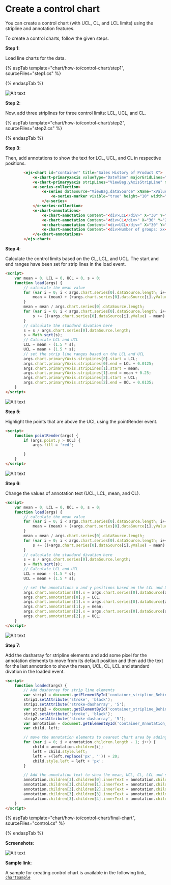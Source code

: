<!-- markdownlint-disable MD036 -->

# Create a control chart

You can create a control chart (with UCL, CL, and LCL limits) using the stripline and annotation features.

To create a control charts, follow the given steps.

**Step 1**:

Load line charts for the data.

{% aspTab template="chart/how-to/control-chart/step1", sourceFiles="step1.cs" %}

{% endaspTab %}

![Alt text](../images/step1.png)

**Step 2**:

Now, add three striplines for three control limits: LCL, UCL, and CL.

{% aspTab template="chart/how-to/control-chart/step2", sourceFiles="step2.cs" %}

{% endaspTab %}

**Step 3**:

Then, add annotations to show the text for LCL, UCL, and CL in respective positions.

```html
        <ejs-chart id="container" title="Sales History of Product X">
            <e-chart-primaryxaxis valueType="DateTime" majorGridLines="ViewBag.line" majorTickLines="ViewBag.line"></e-chart-primaryxaxis>
            <e-chart-primaryyaxis stripLines="ViewBag.yAxisStripLine" majorGridLines="ViewBag.line" majorTickLines="ViewBag.line"></e-chart-primaryyaxis>
            <e-series-collection>
                <e-series dataSource="ViewBag.dataSource" xName="xValue" yName="yValue" type="@Syncfusion.EJ2.Charts.ChartSeriesType.Line">
                    <e-series-marker visible="true" height="10" width="10"></e-series-marker>
                </e-series>
            </e-series-collection>
            <e-chart-annotations>
                <e-chart-annotation Content="<div>LCL</div>" X="30" Y="2" CoordinateUnits='@Syncfusion.EJ2.Charts.Units.Point'></e-chart-annotation>
                <e-chart-annotation Content="<div>CL</div>" X="30" Y="2" CoordinateUnits='@Syncfusion.EJ2.Charts.Units.Point'></e-chart-annotation>
                <e-chart-annotation Content="<div>UCL</div>" X="30" Y="2" CoordinateUnits='@Syncfusion.EJ2.Charts.Units.Point'></e-chart-annotation>
                <e-chart-annotation Content="<div>Number of groups: xx</div><div>CL: xx</div><div>LCL: xx</div><div>UCL: xx</div><div>Standard Divation: xx</div>" X="400" Y="500" CoordinateUnits='@Syncfusion.EJ2.Charts.Units.Pixel'></e-chart-annotation>
            </e-chart-annotations>
        </ejs-chart>
```

**Step 4**:

Calculate the control limits based on the CL, LCL, and UCL. The start and end ranges have been set for strip lines in the load event.

```html
<script>
    var mean = 0, LCL = 0, UCL = 0, s = 0;
    function load(args) {
        // calculate the mean value
        for (var i = 0; i < args.chart.series[0].dataSource.length; i++) {
            mean = (mean) + (+args.chart.series[0].dataSource[i].yValue);
        }
        mean = mean / args.chart.series[0].dataSource.length;
        for (var i = 0; i < args.chart.series[0].dataSource.length; i++) {
            s += ((+args.chart.series[0].dataSource[i].yValue) - mean) * ((+args.chart.series[0].dataSource[i].yValue) - mean);
        }
        // calculate the standard divation here
        s = s / args.chart.series[0].dataSource.length;
        s = Math.sqrt(s);
        // Calculate LCL and UCL
        LCL = mean - (1.5 * s);
        UCL = mean + (1.5 * s);
        // set the strip line ranges based on the LCL and UCL
        args.chart.primaryYAxis.stripLines[0].start = LCL;
        args.chart.primaryYAxis.stripLines[0].end = LCL + 0.0125;
        args.chart.primaryYAxis.stripLines[1].start = mean;
        args.chart.primaryYAxis.stripLines[1].end = mean + 0.25;
        args.chart.primaryYAxis.stripLines[2].start = UCL;
        args.chart.primaryYAxis.stripLines[2].end = UCL + 0.0135;
    }
</script>
```

![Alt text](./images/step4.png)

**Step 5**:

Highlight the points that are above the UCL using the pointRender event.

```html
<script>
    function pointRender(args) {
        if (args.point.y > UCL) {
            args.fill = 'red';

        }
    }
</script>
```

![Alt text](./images/step5.png)

**Step 6**:

Change the values of annotation text (UCL, LCL, mean, and CL).

```html
<script>
    var mean = 0, LCL = 0, UCL = 0, s = 0;
    function load(args) {
        // calculate the mean value
        for (var i = 0; i < args.chart.series[0].dataSource.length; i++) {
            mean = (mean) + (+args.chart.series[0].dataSource[i].yValue);
        }
        mean = mean / args.chart.series[0].dataSource.length;
        for (var i = 0; i < args.chart.series[0].dataSource.length; i++) {
            s += ((+args.chart.series[0].dataSource[i].yValue) - mean) * ((+args.chart.series[0].dataSource[i].yValue) - mean);
        }
        // calculate the standard divation here
        s = s / args.chart.series[0].dataSource.length;
        s = Math.sqrt(s);
        // Calculate LCL and UCL
        LCL = mean - (1.5 * s);
        UCL = mean + (1.5 * s);

        // set the annotations x and y positions based on the LCL and UCL
        args.chart.annotations[0].x = args.chart.series[0].dataSource[args.chart.series[0].dataSource.length - 1].xValue;
        args.chart.annotations[0].y = LCL;
        args.chart.annotations[1].x = args.chart.series[0].dataSource[args.chart.series[0].dataSource.length - 1].xValue;
        args.chart.annotations[1].y = mean;
        args.chart.annotations[2].x = args.chart.series[0].dataSource[args.chart.series[0].dataSource.length - 1].xValue;
        args.chart.annotations[2].y = UCL;
    }
</script>
```

![Alt text](./images/step6.png)

**Step 7**:

Add the dasharray for stripline elements and add some pixel for the annotation elements to move from its default position and then add the text for the last annotation to show the mean, UCL, CL, LCL and standard divation in the loaded event.

```html
<script>
    function loaded(args) {
        // Add dasharray for strip line elements
        var strip1 = document.getElementById('container_stripline_Behind_rect_0');
        strip1.setAttribute('stroke', 'black');
        strip1.setAttribute('stroke-dasharray', '5');
        var strip2 = document.getElementById('container_stripline_Behind_rect_2');
        strip2.setAttribute('stroke', 'black');
        strip2.setAttribute('stroke-dasharray', '5');
        var annotation = document.getElementById('container_Annotation_Collections');
        var child, left;

        // move the annotation elements to nearest chart area by adding some pixel to annotation elements
        for (var i = 0; i < annotation.children.length - 1; i++) {
            child = annotation.children[i];
            left = child.style.left;
            left = +(left.replace('px', '')) + 20;
            child.style.left = left + 'px';
        }

        // Add the annotation text to show the mean, UCL, CL, LCL and standard divation
        annotation.children[3].children[0].innerText = annotation.children[3].children[0].innerText.replace('xx', args.chart.series[0].dataSource.length);
        annotation.children[3].children[1].innerText = annotation.children[3].children[1].innerText.replace('xx', mean);
        annotation.children[3].children[2].innerText = annotation.children[3].children[2].innerText.replace('xx', LCL);
        annotation.children[3].children[3].innerText = annotation.children[3].children[3].innerText.replace('xx', UCL);
        annotation.children[3].children[4].innerText = annotation.children[3].children[4].innerText.replace('xx', s);
    }
</script>
```

{% aspTab template="chart/how-to/control-chart/final-chart", sourceFiles="control.cs" %}

{% endaspTab %}

**Screenshots**:

![Alt text](./images/control-charts.png)

**Sample link**:

A sample for creating control chart is available in the following link,
[`chartSample`](http://www.syncfusion.com/downloads/support/directtrac/207077/ze/coreEJ2Sample-1067535862)